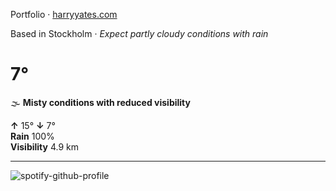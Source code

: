 Portfolio · [harryyates.com](https://harryyates.com)

<!-- WEATHER_START -->
Based in Stockholm · *Expect partly cloudy conditions with rain*

# 7°
🌫️ **Misty conditions with reduced visibility**

**↑** 15° **↓** 7°  
**Rain** 100%  
**Visibility** 4.9 km

---
<!-- WEATHER_END -->

<p align="left">
  <a>
    <img src="https://spotify-github-profile.kittinanx.com/api/view?uid=bigbello&cover_image=true&theme=natemoo-re&show_offline=true&background_color=121212&interchange=false&bar_color=53b14f&bar_color_cover=false" alt="spotify-github-profile">
  </a>
</p>